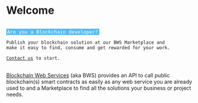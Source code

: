 # Welcome

<style>
.welcome-highlight {
    background-color:#5abaf0;
    color:white;
    text-shadow: none !important;
    font-size:13px;
    padding: 1px 3px 1px 2px;
  }


.content .center-column+pre {
    position: static;
    float: none;
    clear: none;
    width: 52%;
    margin: 0 28px;
    padding: 10px 20px !important;
    left: 0;
}
</style>

<pre class="highlight javascript" style="display: block;"><code>
<span class="welcome-highlight">Are you a Blockchain developer?</span>

<span class="s1">Publish your blockchain solution at our <span class="na">BWS Marketplace</span> and
make it easy to find, consume and get rewarded for your work.
</span>
<a href="https://www.bws.ninja/front-marketplace-contact.html" target="_blank">Contact us</a> to start.
</code>
</pre>

[Blockchain Web Services](https://www.bws.ninja) (aka BWS) provides an API to call public blockchain(s) smart contracts as easily as any web service you are already used to and a Marketplace to find all the solutions your business or project needs.

